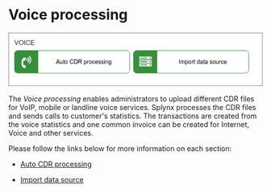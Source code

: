 Voice processing
================

![Voice](voice.png)

The *Voice processing* enables administrators to upload different CDR files for VoIP, mobile or landline voice services. Splynx processes the CDR files and sends calls to customer's statistics. The transactions are created from the voice statistics and one common invoice can be created for Internet, Voice and other services.

Please follow the links below for more information on each section:

* [Auto CDR processing](configuration/voice/auto_cdr_processing/auto_cdr_processing.md)

* [Import data source](configuration/voice/import_data_source/import_data_source.md)
